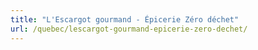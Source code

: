 ```yaml
---
title: "L'Escargot gourmand - Épicerie Zéro déchet"
url: /quebec/lescargot-gourmand-epicerie-zero-dechet/
---
```

